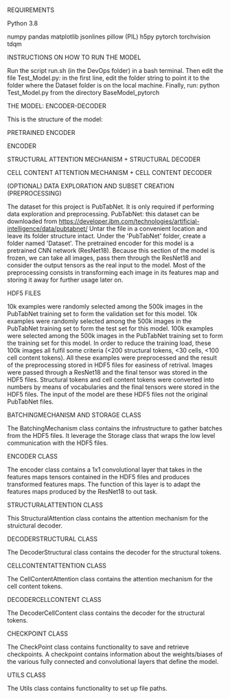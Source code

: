 REQUIREMENTS

Python 3.8

numpy
pandas
matplotlib
jsonlines
pillow (PIL)
h5py
pytorch
torchvision
tdqm

INSTRUCTIONS ON HOW TO RUN THE MODEL

Run the script run.sh (in the DevOps folder) in a bash terminal.
Then edit the file Test_Model.py: in the first line, edit the folder string to point it to the folder where the Dataset folder is on 
the local machine.
Finally, run: python Test_Model.py from the directory BaseModel_pytorch

THE MODEL: ENCODER-DECODER

This is the structure of the model:

PRETRAINED ENCODER

ENCODER

STRUCTURAL ATTENTION MECHANISM + STRUCTURAL DECODER

CELL CONTENT ATTENTION MECHANISM + CELL CONTENT DECODER

(OPTIONAL) DATA EXPLORATION AND SUBSET CREATION (PREPROCESSING)

The dataset for this project is PubTabNet. It is only required if performing data exploration and preprocessing.
PubTabNet: this dataset can be downloaded from https://developer.ibm.com/technologies/artificial-intelligence/data/pubtabnet/
Untar the file in a convenient location and leave its folder structure intact.
Under the 'PubTabNet' folder, create a folder named 'Dataset'.
The pretrained encoder for this model is a pretrained CNN network (ResNet18). Because this section of the model is frozen,
we can take all images, pass them through the ResNet18 and consider the output tensors as the real input to the model. 
Most of the preprocessing consists in transforming each image in its features map and storing it away for further usage later on.

HDF5 FILES   

10k examples were randomly selected among the 500k images in the PubTabNet training set to form the validation set for this model.
10k examples were randomly selected among the 500k images in the PubTabNet training set to form the test set for this model.
100k examples were selected among the 500k images in the PubTabNet training set to form the training set for this model. 
In order to reduce the training load, these 100k images all fulfil some criteria (<200 structural tokens, <30 cells, <100 cell content tokens).
All these examples were preprocessed and the result of the preprocessing stored in HDF5 files for easiness of retrival.
Images were passed through a ResNet18 and the final tensor was stored in the HDF5 files.
Structural tokens and cell content tokens were converted into numbers by means of vocabularies and the final tensors were stored in the HDF5 files.
The input of the model are these HDF5 files not the original PubTabNet files.

BATCHINGMECHANISM AND STORAGE CLASS

The BatchingMechanism class contains the infrustructure to gather batches from the HDF5 files. It leverage the Storage class that wraps 
the low level communication with the HDF5 files. 

ENCODER CLASS

The encoder class contains a 1x1 convolutional layer that takes in the features maps tensors contained in the HDF5 files and produces 
transformed features maps. The function of this layer is to adapt the features maps produced by the ResNet18 to out task.

STRUCTURALATTENTION CLASS

This StructuralAttention class contains the attention mechanism for the struictural decoder.

DECODERSTRUCTURAL CLASS

The DecoderStructural class contains the decoder for the structural tokens.

CELLCONTENTATTENTION CLASS

The CellContentAttention class contains the attention mechanism for the cell content tokens.

DECODERCELLCONTENT CLASS

The DecoderCellContent class contains the decoder for the structural tokens.

CHECKPOINT CLASS

The CheckPoint class contains functionality to save and retrieve checkpoints. A checkpoint contains information about the weights/biases
of the various fully connected and convolutional layers that define the model.

UTILS CLASS

The Utils class contains functionality to set up file paths.

